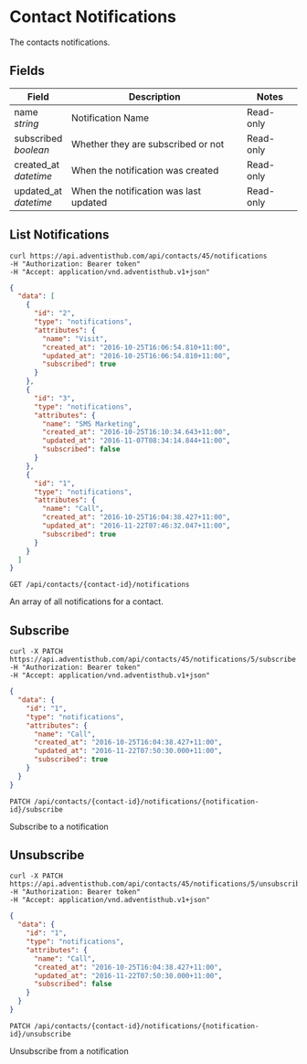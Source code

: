 # Contact Notifications

The contacts notifications.

## Fields

Field | Description | Notes
----- | ----------- | -----
name<br> *string* | Notification Name | Read-only
subscribed<br> *boolean* | Whether they are subscribed or not | Read-only
created_at<br> *datetime* | When the notification was created | Read-only
updated_at<br> *datetime* | When the notification was last updated | Read-only


## List Notifications
```shell
curl https://api.adventisthub.com/api/contacts/45/notifications
-H "Authorization: Bearer token"
-H "Accept: application/vnd.adventisthub.v1+json"
```
```json
{
  "data": [
    {
      "id": "2",
      "type": "notifications",
      "attributes": {
        "name": "Visit",
        "created_at": "2016-10-25T16:06:54.810+11:00",
        "updated_at": "2016-10-25T16:06:54.810+11:00",
        "subscribed": true
      }
    },
    {
      "id": "3",
      "type": "notifications",
      "attributes": {
        "name": "SMS Marketing",
        "created_at": "2016-10-25T16:10:34.643+11:00",
        "updated_at": "2016-11-07T08:34:14.844+11:00",
        "subscribed": false
      }
    },
    {
      "id": "1",
      "type": "notifications",
      "attributes": {
        "name": "Call",
        "created_at": "2016-10-25T16:04:38.427+11:00",
        "updated_at": "2016-11-22T07:46:32.047+11:00",
        "subscribed": true
      }
    }
  ]
}
```

`GET /api/contacts/{contact-id}/notifications`

An array of all notifications for a contact.

## Subscribe

```shell
curl -X PATCH https://api.adventisthub.com/api/contacts/45/notifications/5/subscribe
-H "Authorization: Bearer token"
-H "Accept: application/vnd.adventisthub.v1+json"
```
```json
{
  "data": {
    "id": "1",
    "type": "notifications",
    "attributes": {
      "name": "Call",
      "created_at": "2016-10-25T16:04:38.427+11:00",
      "updated_at": "2016-11-22T07:50:30.000+11:00",
      "subscribed": true
    }
  }
}
```

`PATCH /api/contacts/{contact-id}/notifications/{notification-id}/subscribe`

Subscribe to a notification

## Unsubscribe

```shell
curl -X PATCH https://api.adventisthub.com/api/contacts/45/notifications/5/unsubscribe
-H "Authorization: Bearer token"
-H "Accept: application/vnd.adventisthub.v1+json"
```
```json
{
  "data": {
    "id": "1",
    "type": "notifications",
    "attributes": {
      "name": "Call",
      "created_at": "2016-10-25T16:04:38.427+11:00",
      "updated_at": "2016-11-22T07:50:30.000+11:00",
      "subscribed": false
    }
  }
}
```
`PATCH /api/contacts/{contact-id}/notifications/{notification-id}/unsubscribe`

Unsubscribe from a notification